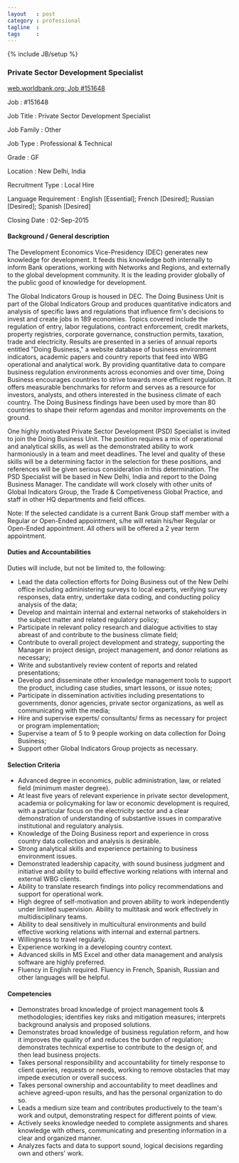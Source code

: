 ```yaml
---
layout   : post
category : professional
tagline  :
tags     :
---
```

{% include JB/setup %}

### Private Sector Development Specialist

[web.worldbank.org: Job #151648](http://web.worldbank.org/external/default/main?pagePK=8454041&piPK=8454059&theSitePK=8453353&JobNo=151648&contentMDK=23158967&order=descending&sortBy=job-req-num&location=DEL&menuPK=8453611&JobType=Professional%20%26%20Technical&JobGrade=GF)

Job
:   #151648

Job Title
:   Private Sector Development Specialist

Job Family
:   Other

Job Type
:   Professional & Technical

Grade
:   GF

Location
:   New Delhi, India

Recruitment Type
:   Local Hire

Language Requirement
:   English [Essential]; French [Desired]; Russian [Desired]; Spanish [Desired]

Closing Date
:   02-Sep-2015

#### Background / General description

The Development Economics Vice-Presidency (DEC) generates new knowledge for development. It feeds this knowledge both internally to inform Bank operations, working with Networks and Regions, and externally to the global development community. It is the leading provider globally of the public good of knowledge for development. 

The Global Indicators Group is housed in DEC.  The Doing Business Unit is part of the Global Indicators Group and produces quantitative indicators and analysis of specific laws and regulations that influence firm's decisions to invest and create jobs in 189 economies. Topics covered include the regulation of entry, labor regulations, contract enforcement, credit markets, property registries, corporate governance, construction permits, taxation, trade and electricity. Results are presented in a series of annual reports entitled "Doing Business," a website database of business environment indicators, academic papers and country reports that feed into WBG operational and analytical work. By providing quantitative data to compare business regulation environments across economies and over time, Doing Business encourages countries to strive towards more efficient regulation. It offers measurable benchmarks for reform and serves as a resource for investors, analysts, and others interested in the business climate of each country. The Doing Business findings have been used by more than 80 countries to shape their reform agendas and monitor improvements on the ground.

One highly motivated Private Sector Development (PSD) Specialist is invited to join the Doing Business Unit. The position requires a mix of operational and analytical skills, as well as the demonstrated ability to work harmoniously in a team and meet deadlines. The level and quality of these skills will be a determining factor in the selection for these positions, and references will be given serious consideration in this determination. The PSD Specialist will be based in New Delhi, India and report to the Doing Business Manager. The candidate will work closely with other units of Global Indicators Group, the Trade & Competiveness Global Practice, and staff in other HQ departments and field offices.

Note: If the selected candidate is a current Bank Group staff member with a Regular or Open-Ended appointment, s/he will retain his/her Regular or Open-Ended appointment. All others will be offered a 2 year term appointment.

#### Duties and Accountabilities

Duties will include, but not be limited to, the following:

- Lead the data collection efforts for Doing Business out of the New Delhi office including administering surveys to local experts, verifying survey responses, data entry, undertake data coding, and conducting policy analysis of the data;
- Develop and maintain internal and external networks of stakeholders in the subject matter and related regulatory policy;
- Participate in relevant policy research and dialogue activities to stay abreast of and contribute to the business climate field;
- Contribute to overall project development and strategy, supporting the Manager in project design, project management, and donor relations as necessary;
- Write and substantively review content of reports and related presentations;
- Develop and disseminate other knowledge management tools to support the product, including case studies, smart lessons, or issue notes;
- Participate in dissemination activities including presentations to governments, donor agencies, private sector organizations, as well as communicating with the media;
- Hire and supervise experts/ consultants/ firms as necessary for project or program implementation;
- Supervise a team of 5 to 9 people working on data collection for  Doing Business;
- Support other Global Indicators Group projects as necessary.

#### Selection Criteria

- Advanced degree in economics, public administration, law, or related field (minimum master degree).
- At least five years of relevant experience in private sector development, academia or policymaking for law or economic development is required, with a particular focus on the electricity sector and a clear demonstration of understanding of substantive issues in comparative institutional and regulatory analysis. 
- Knowledge of the Doing Business report and experience in cross country data collection and analysis is desirable. 
- Strong analytical skills and experience pertaining to business environment issues.
- Demonstrated leadership capacity, with sound business judgment and initiative and ability to build effective working relations with internal and external WBG clients.
- Ability to translate research findings into policy recommendations and support for operational work.
- High degree of self-motivation and proven ability to work independently under limited supervision. Ability to multitask and work effectively in multidisciplinary teams.
- Ability to deal sensitively in multicultural environments and build effective working relations with internal and external partners.
- Willingness to travel regularly. 
- Experience working in a developing country context.
- Advanced skills in MS Excel and other data management and analysis software are highly preferred.
- Fluency in English required. Fluency in French, Spanish, Russian and other languages will be helpful.

#### Competencies

- Demonstrates broad knowledge of project management tools & methodologies; identifies key risks and mitigation measures; interprets background analysis and proposed solutions. 
- Demonstrates broad knowledge of business regulation reform, and how it improves the quality of and reduces the burden of regulation; demonstrates technical expertise to contribute to the design of, and then lead business projects. 
- Takes personal responsibility and accountability for timely response to client queries, requests or needs, working to remove obstacles that may impede execution or overall success. 
- Takes personal ownership and accountability to meet deadlines and achieve agreed-upon results, and has the personal organization to do so. 
- Leads a medium size  team and contributes productively to the team's work and output, demonstrating respect for different points of view. 
- Actively seeks knowledge needed to complete assignments and shares knowledge with others, communicating and presenting information in a clear and organized manner. 
- Analyzes facts and data to support sound, logical decisions regarding own and others' work.
